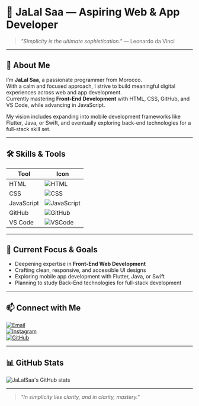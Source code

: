 # 🌿 JaLal Saa — Aspiring Web & App Developer

> *"Simplicity is the ultimate sophistication."* — Leonardo da Vinci

---

## 👤 About Me

I’m **JaLal Saa**, a passionate programmer from Morocco.  
With a calm and focused approach, I strive to build meaningful digital experiences across web and app development.  
Currently mastering **Front-End Development** with HTML, CSS, GitHub, and VS Code, while advancing in JavaScript.  

My vision includes expanding into mobile development frameworks like Flutter, Java, or Swift, and eventually exploring back-end technologies for a full-stack skill set.

---

## 🛠️ Skills & Tools

| Tool           | Icon                                      |
| -------------- | ----------------------------------------- |
| HTML           | ![HTML](https://skillicons.dev/icons?i=html)        |
| CSS            | ![CSS](https://skillicons.dev/icons?i=css)          |
| JavaScript     | ![JavaScript](https://skillicons.dev/icons?i=js)    |
| GitHub         | ![GitHub](https://skillicons.dev/icons?i=github)    |
| VS Code        | ![VSCode](https://skillicons.dev/icons?i=vscode)    |

---

## 🚀 Current Focus & Goals

- Deepening expertise in **Front-End Web Development**  
- Crafting clean, responsive, and accessible UI designs  
- Exploring mobile app development with Flutter, Java, or Swift  
- Planning to study Back-End technologies for full-stack development

---

## 📫 Connect with Me

[![Email](https://img.shields.io/badge/-Email-EA4335?style=flat&logo=gmail&logoColor=white)](mailto:jalalsadeq724@gmail.com)  
[![Instagram](https://img.shields.io/badge/-Instagram-E4405F?style=flat&logo=instagram&logoColor=white)](https://instagram.com/nerix_v0)  
[![GitHub](https://img.shields.io/badge/-GitHub-181717?style=flat&logo=github&logoColor=white)](https://github.com/JaLalSaa)

---

## 📊 GitHub Stats

![JaLalSaa's GitHub stats](https://github-readme-stats.vercel.app/api?username=JaLalSaa&theme=gruvbox&show_icons=true&count_private=true)

---

> *"In simplicity lies clarity, and in clarity, mastery."*